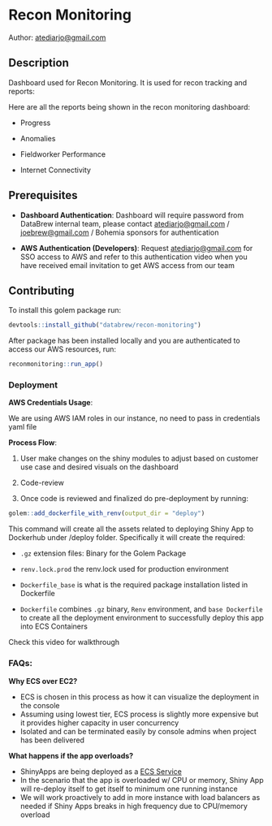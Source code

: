 # Recon Monitoring

Author: atediarjo@gmail.com

## Description

Dashboard used for Recon Monitoring. It is used for recon tracking and reports:

Here are all the reports being shown in the recon monitoring dashboard:

- Progress

- Anomalies

- Fieldworker Performance

- Internet Connectivity

## Prerequisites

- **Dashboard Authentication**: Dashboard will require password from DataBrew internal team, please contact atediarjo@gmail.com  / joebrew@gmail.com / Bohemia sponsors for authentication

- **AWS Authentication (Developers)**: Request atediarjo@gmail.com for SSO access to AWS and refer to this authentication video when you have received email invitation to get AWS access from our team

## Contributing

To install this golem package run:
```r
devtools::install_github("databrew/recon-monitoring")
```

After package has been installed locally and you are authenticated to access our AWS resources, run:
```r
reconmonitoring::run_app()
```

### Deployment

**AWS Credentials Usage**:

We are using AWS IAM roles in our instance, no need to pass in credentials yaml file

**Process Flow**:

1. User make changes on the shiny modules to adjust based on customer use case and desired visuals on the dashboard

2. Code-review

3. Once code is reviewed and finalized do pre-deployment by running:

```r
golem::add_dockerfile_with_renv(output_dir = "deploy")
```

This command will create all the assets related to deploying Shiny App to Dockerhub under /deploy folder. Specifically it will create the required: 

- `.gz` extension files: Binary for the Golem Package

- `renv.lock.prod` the renv.lock used for production environment

- `Dockerfile_base` is what is the required package installation listed in Dockerfile

- `Dockerfile` combines `.gz` binary, `Renv` environment, and `base Dockerfile` to create all the deployment environment to successfully deploy this app into ECS Containers

Check this video for walkthrough

### FAQs:

**Why ECS over EC2?**

- ECS is chosen in this process as how it can visualize the deployment in the console
- Assuming using lowest tier, ECS process is slightly more expensive but it provides higher capacity in user concurrency
- Isolated and can be terminated easily by console admins when project has been delivered

**What happens if the app overloads?**

- ShinyApps are being deployed as a [ECS Service](https://docs.aws.amazon.com/AmazonECS/latest/developerguide/ecs_services.html)
- In the scenario that the app is overloaded w/ CPU or memory, Shiny App will re-deploy itself to get itself to minimum one running instance
- We will work proactively to add in more instance with load balancers as needed if Shiny Apps breaks in high frequency due to CPU/memory overload







